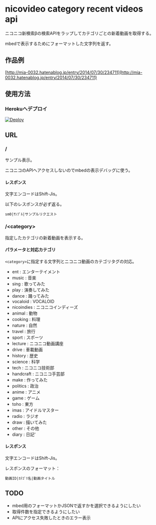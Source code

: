 nicovideo category recent videos api
====================

ニコニコ新検索βの検索APIをラップしてカテゴリごとの新着動画を取得する。

mbedで表示するためにフォーマットした文字列を返す。

## 作品例

[http://mia-0032.hatenablog.jp/entry/2014/07/30/234711](http://mia-0032.hatenablog.jp/entry/2014/07/30/234711)

## 使用方法

### Herokuへデプロイ

[![Deploy](https://www.herokucdn.com/deploy/button.png)](https://heroku.com/deploy?template=https://github.com/mia-0032/nicovideo_category_recent_videos_api/tree/master)

## URL

### /

サンプル表示。

ニコニコのAPIへアクセスしないのでmbedの表示デバッグに使う。

#### レスポンス

文字エンコードはShift-Jis。

以下のレスポンスが必ず返る。

```
sm0|ｻﾝﾌﾟﾙ|サンプルリクエスト
```

### /\<category\>

指定したカテゴリの新着動画を表示する。

#### パラメータと対応カテゴリ

`<category>`に指定する文字列とニコニコ動画のカテゴリタグの対応。

- ent : エンターテイメント
- music : 音楽
- sing : 歌ってみた
- play : 演奏してみた
- dance : 踊ってみた
- vocaloid : VOCALOID
- nicoindies : ニコニコインディーズ
- animal : 動物
- cooking : 料理
- nature : 自然
- travel : 旅行
- sport : スポーツ
- lecture : ニコニコ動画講座
- drive : 車載動画
- history : 歴史
- science : 科学
- tech : ニコニコ技術部
- handcraft : ニコニコ手芸部
- make : 作ってみた
- politics : 政治
- anime : アニメ
- game : ゲーム
- toho : 東方
- imas : アイドルマスター
- radio : ラジオ
- draw : 描いてみた
- other : その他
- diary : 日記'

#### レスポンス

文字エンコードはShift-Jis。

レスポンスのフォーマット：

```
動画ID|ｶﾃｺﾞﾘ名|動画タイトル
```

## TODO

 - mbed用のフォーマットかJSONで返すかを選択できるようにしたい
 - 取得件数を指定できるようにしたい
 - APIにアクセス失敗したときのエラー表示

